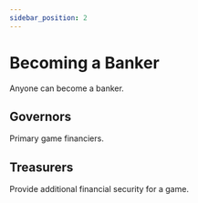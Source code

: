 ```yaml
---
sidebar_position: 2
---
```


# Becoming a Banker

Anyone can become a banker.

## Governors

Primary game financiers.

## Treasurers

Provide additional financial security for a game.
